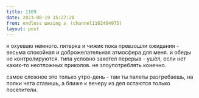 ```yaml
---
title: 1169
date: 2023-08-19 15:27:20
from: endless шизing ⍼ (channel1162404975)
layout: post
---
```


я охуеваю немного. пятерка и чижик пока превзошли ожидания - весьма спокойная и доброжелательная атмосфера для меня. и обеды не контролируются. типа условно захотел перерыв - ушёл, если нет каких-то неотложных приколов. не злоупотреблять конечно.

самое сложное это только утро-день - там ты палеты разгребаешь, на полки чета ставишь, а ближе к вечеру из дел остаются только посетители.

